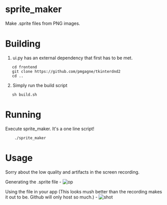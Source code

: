 # sprite_maker
Make .sprite files from PNG images.

# Building

1. ui.py has an external dependency that first has to be met.
```
   cd frontend
   git clone https://github.com/pmgagne/tkinterdnd2
   cd ..
```
2. Simply run the build script
```
   sh build.sh
```

# Running

Execute sprite_maker. It's a one line script!
```
    ./sprite_maker
```

# Usage

Sorry about the low quality and artifacts in the screen recording.

Generating the .sprite file -
![op](https://user-images.githubusercontent.com/56124831/99193554-c7c82c80-279f-11eb-9ff8-a4b14ed8c62d.gif)

Using the file in your app (This looks mush better than the recording makes it out to be. Github will only host so much.) - 
![shot](https://user-images.githubusercontent.com/56124831/99193560-cc8ce080-279f-11eb-968f-eac348aeb787.gif)
